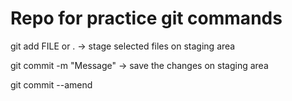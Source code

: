# Repo for practice git commands

git add FILE or . -> stage selected files on staging area

git commit -m "Message" -> save the changes on staging area

git commit --amend 